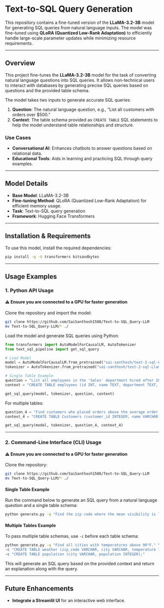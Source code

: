 # Text-to-SQL Query Generation

This repository contains a fine-tuned version of the **LLaMA-3.2-3B** model for generating SQL queries from natural language inputs. The model was fine-tuned using **QLoRA (Quantized Low-Rank Adaptation)** to efficiently handle large-scale parameter updates while minimizing resource requirements.

---
## Overview
This project fine-tunes the **LLaMA-3.2-3B** model for the task of converting natural language questions into SQL queries. It allows non-technical users to interact with databases by generating precise SQL queries based on questions and the provided table schema.

The model takes two inputs to generate accurate SQL queries:

1. **Question**: The natural language question, e.g., “List all customers with orders over $500.”  
2. **Context**: The table schema provided as `CREATE TABLE` SQL statements to help the model understand table relationships and structure.

### Use Cases
- **Conversational AI**: Enhances chatbots to answer questions based on relational data.
- **Educational Tools**: Aids in learning and practicing SQL through query examples.

---
## Model Details
- **Base Model**: LLaMA-3.2-3B  
- **Fine-tuning Method**: QLoRA (Quantized Low-Rank Adaptation) for efficient memory usage.  
- **Task**: Text-to-SQL query generation  
- **Framework**: Hugging Face Transformers  

---
## Installation & Requirements

To use this model, install the required dependencies:

```bash
pip install -q -U transformers bitsandbytes
```

---
## Usage Examples
### **1. Python API Usage**
#### ⚠️ Ensure you are connected to a GPU for faster generation
Clone the repository and import the model:

```bash
git clone https://github.com/SaiSanthosh1508/Text-to-SQL_Query-LLM
mv Text-to-SQL_Query-LLM/* ./
```

Load the model and generate SQL queries using Python:

```python
from transformers import AutoModelForCausalLM, AutoTokenizer
from text_sql_pipeline import get_sql_query

# Load Model
model = AutoModelForCausalLM.from_pretrained("sai-santhosh/text-2-sql-Llama-3.2-3B", load_in_4bit=True)
tokenizer = AutoTokenizer.from_pretrained("sai-santhosh/text-2-sql-Llama-3.2-3B")

# Single Table Example
question = "List all employees in the 'Sales' department hired after 2020."
context = "CREATE TABLE employees (id INT, name TEXT, department TEXT, hire_date DATE);"

get_sql_query(model, tokenizer, question, context)
```

For multiple tables:

```python
question_4 = "Find customers who placed orders above the average order amount."
context_4 = "CREATE TABLE Customers (customer_id INTEGER, name VARCHAR); CREATE TABLE Orders (order_id INTEGER, customer_id INTEGER, amount INTEGER);"

get_sql_query(model, tokenizer, question_4, context_4)
```

---
### **2. Command-Line Interface (CLI) Usage**

#### ⚠️ Ensure you are connected to a GPU for faster generation

Clone the repository:

```bash
git clone https://github.com/SaiSanthosh1508/Text-to-SQL_Query-LLM
mv Text-to-SQL_Query-LLM/* ./
```

#### **Single Table Example**
Run the command below to generate an SQL query from a natural language question and a single table schema:

```bash
python generate.py -q "Find the zip code where the mean visibility is lower than 10." -c "CREATE TABLE weather (zip_code VARCHAR, mean_visibility_miles INTEGER);"
```

#### **Multiple Tables Example**
To pass multiple table schemas, use `-c` before each table schema:

```bash
python generate.py -q "Find all cities with temperatures above 90°F." \
-c "CREATE TABLE weather (zip_code VARCHAR, city VARCHAR, temperature INTEGER);" \
-c "CREATE TABLE population (city VARCHAR, population INTEGER);"
```

This will generate an SQL query based on the provided context and return an explanation along with the query.

---
## Future Enhancements
- **Integrate a Streamlit UI** for an interactive web interface.
